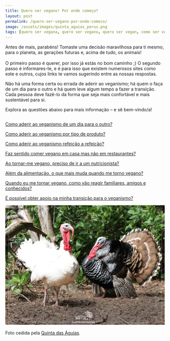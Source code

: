 ```yaml
---
title: Quero ser vegano! Por onde começo?
layout: post
permalink: /quero-ser-vegano-por-onde-comeco/
image: /assets/images/quinta_aguias_perus.png
tags: [quero ser vegana, quero ser vegano, quero ser vegan, como ser vegana, como ser vegano, como ser vegan, como me tornar vegana, como me tornar vegano, como me tornar vegan, transição para o veganismo, caminho para o veganismo, quero ser vegetariana, quero ser vegetariano, como ser vegetariana, como ser vegetariano, como parar de comer carne, como deixar de comer carne]
---
```

Antes de mais, parabéns! Tomaste uma decisão maravilhosa para ti mesmo, para o planeta, as gerações futuras e, acima de tudo, os animais! <br><br>O primeiro passo é querer, por isso já estás no bom caminho ;) O segundo passo é informares-te, e é para isso que existem numerosos sites como este e outros, cujos links te vamos sugerindo entre as nossas respostas.

Não há uma forma certa ou errada de aderir ao veganismo; há quem o faça de um dia para o outro e há quem leve algum tempo a fazer a transição. Cada pessoa deve fazê-lo da forma que seja mais confortável e mais sustentável para si.

Explora as questões abaixo para mais informação &#8211; e sê bem-vindo/a!

<p class="question-list" style="padding-top:15px">
  <a href="/como-aderir-ao-veganismo-de-um-dia-para-o-outro/">Como aderir ao veganismo de um dia para o outro?</a>
</p>

<p class="question-list">
  <a href="/como-aderir-ao-veganismo-por-tipo-de-produto/">Como aderir ao veganismo por tipo de produto?</a>
</p>

<p class="question-list">
  <a href="/como-aderir-ao-veganismo-refeicao-a-refeicao/">Como aderir ao veganismo refeição a refeição?</a>
</p>

<p class="question-list">
  <a href="/faz-sentido-comer-vegano-em-casa-mas-nao-em-restaurantes/">Faz sentido comer vegano em casa mas não em restaurantes?</a>
</p>

<p class="question-list">
  <a href="/ao-tornar-me-vegano-preciso-de-ir-a-um-nutricionista/">Ao tornar-me vegano, preciso de ir a um nutricionista?</a>
</p>

<p class="question-list">
  <a href="/alem-da-alimentacao-o-que-mais-muda-quando-me-torno-vegano/">Além da alimentação, o que mais muda quando me torno vegano?</a>
</p>

<p class="question-list">
  <a href="/quando-eu-me-tornar-vegano-como-vao-reagir-familiares-amigos-e-conhecidos/">Quando eu me tornar vegano, como vão reagir familiares, amigos e conhecidos?</a>
</p>

<p class="question-list">
  <a href="/e-possivel-obter-apoio-na-minha-transicao-para-o-veganismo/">É possível obter apoio na minha transição para o veganismo?</a>
</p>

![[Foto de perus na Quinta das Águias]](/assets/images/quinta_aguias_perus.png "Perus na Quinta das Águias")

<div class="img-caption">Foto cedida pela <a href="https://www.facebook.com/associacaoquintadasaguias/photos/2288830611209364">Quinta das Águias</a>.</div>
